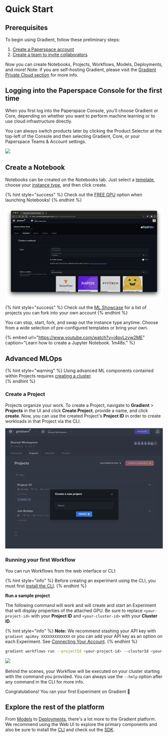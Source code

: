 # Quick Start

## Prerequisites

To begin using Gradient, follow these preliminary steps:

1. [Create a Paperspace account ](https://www.paperspace.com/account/signup)
2. [Create a team to invite collaborators](https://support.paperspace.com/hc/en-us/articles/360010359213-Creating-and-Managing-Paperspace-Teams)

Now you can create Notebooks, Projects, Workflows, Models, Deployments, and more!  Note: if you are self-hosting Gradient, please visit the [Gradient Private Cloud section](https://docs.paperspace.com/gradient/gradient-private-cloud/about) for more info.

## Logging into the Paperspace Console for the first time

When you first log into the Paperspace Console, you'll choose Gradient or Core, depending on whether you want to perform machine learning or to use cloud infrastructure directly.

You can always switch products later by clicking the Product Selector at the top-left of the Console and then selecting Gradient, Core, or your Paperspace Teams & Account settings.

![](../.gitbook/assets/welcome.gif)

## Create a Notebook

Notebooks can be created on the Notebooks tab. Just select a [template](../explore-train-deploy/about/create-a-notebook/notebook-containers/), choose your [instance type](../more/instance-types/), and then click create. 

{% hint style="success" %}
Check out the [FREE GPU](../more/instance-types/free-instances.md) option when launching Notebooks!
{% endhint %}

![Select Notebooks &amp;gt; Create a Notebook to enter the notebook create flow](../.gitbook/assets/screen-shot-2021-01-18-at-8.39.35-pm%20%281%29.png)

{% hint style="success" %}
Check out the [ML Showcase](https://ml-showcase.paperspace.com/) for a list of projects you can fork into your own account
{% endhint %}

You can stop, start, fork, and swap out the instance type anytime. Choose from a wide selection of pre-configured templates or bring your own. 

{% embed url="https://www.youtube.com/watch?v=i4pvLzvw2ME" caption="Learn how to create a Jupyter Notebook. 1m48s." %}

## Advanced MLOps

{% hint style="warning" %}
Using advanced ML components contained within Projects requires [creating a cluster](../gradient-private-cloud/about/setup/managed-installation.md).   
{% endhint %}

### Create a Project

Projects organize your work.  To create a Project, navigate to **Gradient** &gt; **Projects** in the UI and click **Create Project**, provide a name, and click **create**. Now, you can use the created Project's **Project ID** in order to create workloads in that Project via the CLI.

![](../.gitbook/assets/image%20%2813%29.png)

### Running your first Workflow

You can run Workflows from the web interface or CLI:

{% hint style="info" %}
Before creating an experiment using the CLI, you must first [install the CLI](core-concepts/install-the-cli.md). 
{% endhint %}

**Run a sample project**

The following command will work and will create and start an Experiment that will display properties of the attached GPU. Be sure to replace `<your-project-id>` with your **Project ID** and `<your-cluster-id>` with your **Cluster ID**.

{% hint style="info" %}
**Note:** We recommend stashing your API key with `gradient apiKey XXXXXXXXXXXXX` or you can add your API key as an option on each Experiment. See [Connecting Your Account](core-concepts/install-the-cli.md#connecting-your-account).
{% endhint %}

```bash
gradient workflows run --projectId <your-project-id> --clusterId <your-cluster-id> --container 'Test-Container' --machineType P4000 --command 'nvidia-smi' --name 'test-01' --workspace none --apiKey <your-api-key>
```

![](../.gitbook/assets/screen-shot-2020-10-09-at-6.40.00-pm.png)

Behind the scenes, your Workflow will be executed on your cluster starting with the command you provided. You can always use the `--help` option after any command in the CLI for more info.  

Congratulations! You ran your first Experiment on Gradient 🚀

## Explore the rest of the platform

From [Models](../data/models/) to [Deployments](../explore-train-deploy/deployments-overview/), there's a lot more to the Gradient platform.  We recommend using the Web UI to explore the primary components and also be sure to install the [CLI](core-concepts/install-the-cli.md) and check out the [SDK](../more/gradient-python-sdk-1/).

